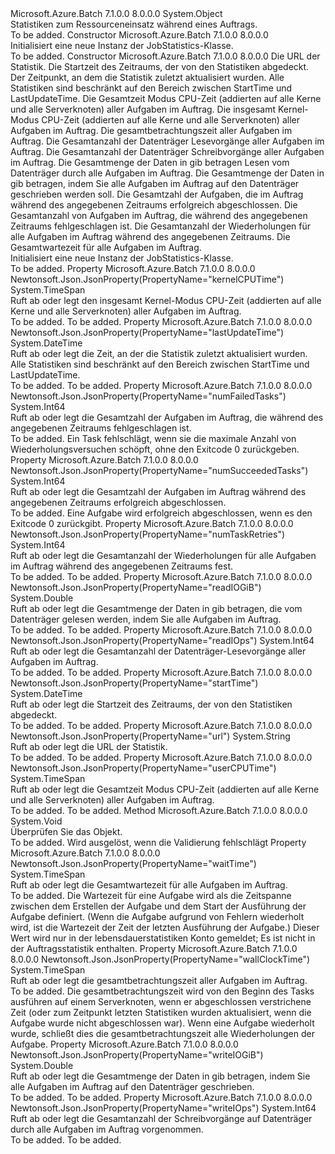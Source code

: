 <Type Name="JobStatistics" FullName="Microsoft.Azure.Batch.Protocol.Models.JobStatistics">
  <TypeSignature Language="C#" Value="public class JobStatistics" />
  <TypeSignature Language="ILAsm" Value=".class public auto ansi beforefieldinit JobStatistics extends System.Object" />
  <TypeSignature Language="DocId" Value="T:Microsoft.Azure.Batch.Protocol.Models.JobStatistics" />
  <TypeSignature Language="VB.NET" Value="Public Class JobStatistics" />
  <TypeSignature Language="F#" Value="type JobStatistics = class" />
  <AssemblyInfo>
    <AssemblyName>Microsoft.Azure.Batch</AssemblyName>
    <AssemblyVersion>7.1.0.0</AssemblyVersion>
    <AssemblyVersion>8.0.0.0</AssemblyVersion>
  </AssemblyInfo>
  <Base>
    <BaseTypeName>System.Object</BaseTypeName>
  </Base>
  <Interfaces />
  <Docs>
    <summary>
            Statistiken zum Ressourceneinsatz während eines Auftrags.
            </summary>
    <remarks>To be added.</remarks>
  </Docs>
  <Members>
    <Member MemberName=".ctor">
      <MemberSignature Language="C#" Value="public JobStatistics ();" />
      <MemberSignature Language="ILAsm" Value=".method public hidebysig specialname rtspecialname instance void .ctor() cil managed" />
      <MemberSignature Language="DocId" Value="M:Microsoft.Azure.Batch.Protocol.Models.JobStatistics.#ctor" />
      <MemberSignature Language="VB.NET" Value="Public Sub New ()" />
      <MemberType>Constructor</MemberType>
      <AssemblyInfo>
        <AssemblyName>Microsoft.Azure.Batch</AssemblyName>
        <AssemblyVersion>7.1.0.0</AssemblyVersion>
        <AssemblyVersion>8.0.0.0</AssemblyVersion>
      </AssemblyInfo>
      <Parameters />
      <Docs>
        <summary>
            Initialisiert eine neue Instanz der JobStatistics-Klasse.
            </summary>
        <remarks>To be added.</remarks>
      </Docs>
    </Member>
    <Member MemberName=".ctor">
      <MemberSignature Language="C#" Value="public JobStatistics (string url, DateTime startTime, DateTime lastUpdateTime, TimeSpan userCPUTime, TimeSpan kernelCPUTime, TimeSpan wallClockTime, long readIOps, long writeIOps, double readIOGiB, double writeIOGiB, long numSucceededTasks, long numFailedTasks, long numTaskRetries, TimeSpan waitTime);" />
      <MemberSignature Language="ILAsm" Value=".method public hidebysig specialname rtspecialname instance void .ctor(string url, valuetype System.DateTime startTime, valuetype System.DateTime lastUpdateTime, valuetype System.TimeSpan userCPUTime, valuetype System.TimeSpan kernelCPUTime, valuetype System.TimeSpan wallClockTime, int64 readIOps, int64 writeIOps, float64 readIOGiB, float64 writeIOGiB, int64 numSucceededTasks, int64 numFailedTasks, int64 numTaskRetries, valuetype System.TimeSpan waitTime) cil managed" />
      <MemberSignature Language="DocId" Value="M:Microsoft.Azure.Batch.Protocol.Models.JobStatistics.#ctor(System.String,System.DateTime,System.DateTime,System.TimeSpan,System.TimeSpan,System.TimeSpan,System.Int64,System.Int64,System.Double,System.Double,System.Int64,System.Int64,System.Int64,System.TimeSpan)" />
      <MemberSignature Language="VB.NET" Value="Public Sub New (url As String, startTime As DateTime, lastUpdateTime As DateTime, userCPUTime As TimeSpan, kernelCPUTime As TimeSpan, wallClockTime As TimeSpan, readIOps As Long, writeIOps As Long, readIOGiB As Double, writeIOGiB As Double, numSucceededTasks As Long, numFailedTasks As Long, numTaskRetries As Long, waitTime As TimeSpan)" />
      <MemberSignature Language="F#" Value="new Microsoft.Azure.Batch.Protocol.Models.JobStatistics : string * DateTime * DateTime * TimeSpan * TimeSpan * TimeSpan * int64 * int64 * double * double * int64 * int64 * int64 * TimeSpan -&gt; Microsoft.Azure.Batch.Protocol.Models.JobStatistics" Usage="new Microsoft.Azure.Batch.Protocol.Models.JobStatistics (url, startTime, lastUpdateTime, userCPUTime, kernelCPUTime, wallClockTime, readIOps, writeIOps, readIOGiB, writeIOGiB, numSucceededTasks, numFailedTasks, numTaskRetries, waitTime)" />
      <MemberType>Constructor</MemberType>
      <AssemblyInfo>
        <AssemblyName>Microsoft.Azure.Batch</AssemblyName>
        <AssemblyVersion>7.1.0.0</AssemblyVersion>
        <AssemblyVersion>8.0.0.0</AssemblyVersion>
      </AssemblyInfo>
      <Parameters>
        <Parameter Name="url" Type="System.String" />
        <Parameter Name="startTime" Type="System.DateTime" />
        <Parameter Name="lastUpdateTime" Type="System.DateTime" />
        <Parameter Name="userCPUTime" Type="System.TimeSpan" />
        <Parameter Name="kernelCPUTime" Type="System.TimeSpan" />
        <Parameter Name="wallClockTime" Type="System.TimeSpan" />
        <Parameter Name="readIOps" Type="System.Int64" />
        <Parameter Name="writeIOps" Type="System.Int64" />
        <Parameter Name="readIOGiB" Type="System.Double" />
        <Parameter Name="writeIOGiB" Type="System.Double" />
        <Parameter Name="numSucceededTasks" Type="System.Int64" />
        <Parameter Name="numFailedTasks" Type="System.Int64" />
        <Parameter Name="numTaskRetries" Type="System.Int64" />
        <Parameter Name="waitTime" Type="System.TimeSpan" />
      </Parameters>
      <Docs>
        <param name="url">Die URL der Statistik.</param>
        <param name="startTime">Die Startzeit des Zeitraums, der von den Statistiken abgedeckt.</param>
        <param name="lastUpdateTime">Der Zeitpunkt, an dem die Statistik zuletzt aktualisiert wurden. Alle Statistiken sind beschränkt auf den Bereich zwischen StartTime und LastUpdateTime.</param>
        <param name="userCPUTime">Die Gesamtzeit Modus CPU-Zeit (addierten auf alle Kerne und alle Serverknoten) aller Aufgaben im Auftrag.</param>
        <param name="kernelCPUTime">Die insgesamt Kernel-Modus CPU-Zeit (addierten auf alle Kerne und alle Serverknoten) aller Aufgaben im Auftrag.</param>
        <param name="wallClockTime">Die gesamtbetrachtungszeit aller Aufgaben im Auftrag.</param>
        <param name="readIOps">Die Gesamtanzahl der Datenträger Lesevorgänge aller Aufgaben im Auftrag.</param>
        <param name="writeIOps">Die Gesamtanzahl der Datenträger Schreibvorgänge aller Aufgaben im Auftrag.</param>
        <param name="readIOGiB">Die Gesamtmenge der Daten in gib betragen Lesen vom Datenträger durch alle Aufgaben im Auftrag.</param>
        <param name="writeIOGiB">Die Gesamtmenge der Daten in gib betragen, indem Sie alle Aufgaben im Auftrag auf den Datenträger geschrieben werden soll.</param>
        <param name="numSucceededTasks">Die Gesamtzahl der Aufgaben, die im Auftrag während des angegebenen Zeitraums erfolgreich abgeschlossen.</param>
        <param name="numFailedTasks">Die Gesamtanzahl von Aufgaben im Auftrag, die während des angegebenen Zeitraums fehlgeschlagen ist.</param>
        <param name="numTaskRetries">Die Gesamtanzahl der Wiederholungen für alle Aufgaben im Auftrag während des angegebenen Zeitraums.</param>
        <param name="waitTime">Die Gesamtwartezeit für alle Aufgaben im Auftrag.</param>
        <summary>
            Initialisiert eine neue Instanz der JobStatistics-Klasse.
            </summary>
        <remarks>To be added.</remarks>
      </Docs>
    </Member>
    <Member MemberName="KernelCPUTime">
      <MemberSignature Language="C#" Value="public TimeSpan KernelCPUTime { get; set; }" />
      <MemberSignature Language="ILAsm" Value=".property instance valuetype System.TimeSpan KernelCPUTime" />
      <MemberSignature Language="DocId" Value="P:Microsoft.Azure.Batch.Protocol.Models.JobStatistics.KernelCPUTime" />
      <MemberSignature Language="VB.NET" Value="Public Property KernelCPUTime As TimeSpan" />
      <MemberSignature Language="F#" Value="member this.KernelCPUTime : TimeSpan with get, set" Usage="Microsoft.Azure.Batch.Protocol.Models.JobStatistics.KernelCPUTime" />
      <MemberType>Property</MemberType>
      <AssemblyInfo>
        <AssemblyName>Microsoft.Azure.Batch</AssemblyName>
        <AssemblyVersion>7.1.0.0</AssemblyVersion>
        <AssemblyVersion>8.0.0.0</AssemblyVersion>
      </AssemblyInfo>
      <Attributes>
        <Attribute>
          <AttributeName>Newtonsoft.Json.JsonProperty(PropertyName="kernelCPUTime")</AttributeName>
        </Attribute>
      </Attributes>
      <ReturnValue>
        <ReturnType>System.TimeSpan</ReturnType>
      </ReturnValue>
      <Docs>
        <summary>
            Ruft ab oder legt den insgesamt Kernel-Modus CPU-Zeit (addierten auf alle Kerne und alle Serverknoten) aller Aufgaben im Auftrag.
            </summary>
        <value>To be added.</value>
        <remarks>To be added.</remarks>
      </Docs>
    </Member>
    <Member MemberName="LastUpdateTime">
      <MemberSignature Language="C#" Value="public DateTime LastUpdateTime { get; set; }" />
      <MemberSignature Language="ILAsm" Value=".property instance valuetype System.DateTime LastUpdateTime" />
      <MemberSignature Language="DocId" Value="P:Microsoft.Azure.Batch.Protocol.Models.JobStatistics.LastUpdateTime" />
      <MemberSignature Language="VB.NET" Value="Public Property LastUpdateTime As DateTime" />
      <MemberSignature Language="F#" Value="member this.LastUpdateTime : DateTime with get, set" Usage="Microsoft.Azure.Batch.Protocol.Models.JobStatistics.LastUpdateTime" />
      <MemberType>Property</MemberType>
      <AssemblyInfo>
        <AssemblyName>Microsoft.Azure.Batch</AssemblyName>
        <AssemblyVersion>7.1.0.0</AssemblyVersion>
        <AssemblyVersion>8.0.0.0</AssemblyVersion>
      </AssemblyInfo>
      <Attributes>
        <Attribute>
          <AttributeName>Newtonsoft.Json.JsonProperty(PropertyName="lastUpdateTime")</AttributeName>
        </Attribute>
      </Attributes>
      <ReturnValue>
        <ReturnType>System.DateTime</ReturnType>
      </ReturnValue>
      <Docs>
        <summary>
            Ruft ab oder legt die Zeit, an der die Statistik zuletzt aktualisiert wurden.
            Alle Statistiken sind beschränkt auf den Bereich zwischen StartTime und LastUpdateTime.
            </summary>
        <value>To be added.</value>
        <remarks>To be added.</remarks>
      </Docs>
    </Member>
    <Member MemberName="NumFailedTasks">
      <MemberSignature Language="C#" Value="public long NumFailedTasks { get; set; }" />
      <MemberSignature Language="ILAsm" Value=".property instance int64 NumFailedTasks" />
      <MemberSignature Language="DocId" Value="P:Microsoft.Azure.Batch.Protocol.Models.JobStatistics.NumFailedTasks" />
      <MemberSignature Language="VB.NET" Value="Public Property NumFailedTasks As Long" />
      <MemberSignature Language="F#" Value="member this.NumFailedTasks : int64 with get, set" Usage="Microsoft.Azure.Batch.Protocol.Models.JobStatistics.NumFailedTasks" />
      <MemberType>Property</MemberType>
      <AssemblyInfo>
        <AssemblyName>Microsoft.Azure.Batch</AssemblyName>
        <AssemblyVersion>7.1.0.0</AssemblyVersion>
        <AssemblyVersion>8.0.0.0</AssemblyVersion>
      </AssemblyInfo>
      <Attributes>
        <Attribute>
          <AttributeName>Newtonsoft.Json.JsonProperty(PropertyName="numFailedTasks")</AttributeName>
        </Attribute>
      </Attributes>
      <ReturnValue>
        <ReturnType>System.Int64</ReturnType>
      </ReturnValue>
      <Docs>
        <summary>
            Ruft ab oder legt die Gesamtzahl der Aufgaben im Auftrag, die während des angegebenen Zeitraums fehlgeschlagen ist.
            </summary>
        <value>To be added.</value>
        <remarks>
            Ein Task fehlschlägt, wenn sie die maximale Anzahl von Wiederholungsversuchen schöpft, ohne den Exitcode 0 zurückgeben.
            </remarks>
      </Docs>
    </Member>
    <Member MemberName="NumSucceededTasks">
      <MemberSignature Language="C#" Value="public long NumSucceededTasks { get; set; }" />
      <MemberSignature Language="ILAsm" Value=".property instance int64 NumSucceededTasks" />
      <MemberSignature Language="DocId" Value="P:Microsoft.Azure.Batch.Protocol.Models.JobStatistics.NumSucceededTasks" />
      <MemberSignature Language="VB.NET" Value="Public Property NumSucceededTasks As Long" />
      <MemberSignature Language="F#" Value="member this.NumSucceededTasks : int64 with get, set" Usage="Microsoft.Azure.Batch.Protocol.Models.JobStatistics.NumSucceededTasks" />
      <MemberType>Property</MemberType>
      <AssemblyInfo>
        <AssemblyName>Microsoft.Azure.Batch</AssemblyName>
        <AssemblyVersion>7.1.0.0</AssemblyVersion>
        <AssemblyVersion>8.0.0.0</AssemblyVersion>
      </AssemblyInfo>
      <Attributes>
        <Attribute>
          <AttributeName>Newtonsoft.Json.JsonProperty(PropertyName="numSucceededTasks")</AttributeName>
        </Attribute>
      </Attributes>
      <ReturnValue>
        <ReturnType>System.Int64</ReturnType>
      </ReturnValue>
      <Docs>
        <summary>
            Ruft ab oder legt die Gesamtzahl der Aufgaben im Auftrag während des angegebenen Zeitraums erfolgreich abgeschlossen.
            </summary>
        <value>To be added.</value>
        <remarks>
            Eine Aufgabe wird erfolgreich abgeschlossen, wenn es den Exitcode 0 zurückgibt.
            </remarks>
      </Docs>
    </Member>
    <Member MemberName="NumTaskRetries">
      <MemberSignature Language="C#" Value="public long NumTaskRetries { get; set; }" />
      <MemberSignature Language="ILAsm" Value=".property instance int64 NumTaskRetries" />
      <MemberSignature Language="DocId" Value="P:Microsoft.Azure.Batch.Protocol.Models.JobStatistics.NumTaskRetries" />
      <MemberSignature Language="VB.NET" Value="Public Property NumTaskRetries As Long" />
      <MemberSignature Language="F#" Value="member this.NumTaskRetries : int64 with get, set" Usage="Microsoft.Azure.Batch.Protocol.Models.JobStatistics.NumTaskRetries" />
      <MemberType>Property</MemberType>
      <AssemblyInfo>
        <AssemblyName>Microsoft.Azure.Batch</AssemblyName>
        <AssemblyVersion>7.1.0.0</AssemblyVersion>
        <AssemblyVersion>8.0.0.0</AssemblyVersion>
      </AssemblyInfo>
      <Attributes>
        <Attribute>
          <AttributeName>Newtonsoft.Json.JsonProperty(PropertyName="numTaskRetries")</AttributeName>
        </Attribute>
      </Attributes>
      <ReturnValue>
        <ReturnType>System.Int64</ReturnType>
      </ReturnValue>
      <Docs>
        <summary>
            Ruft ab oder legt die Gesamtanzahl der Wiederholungen für alle Aufgaben im Auftrag während des angegebenen Zeitraums fest.
            </summary>
        <value>To be added.</value>
        <remarks>To be added.</remarks>
      </Docs>
    </Member>
    <Member MemberName="ReadIOGiB">
      <MemberSignature Language="C#" Value="public double ReadIOGiB { get; set; }" />
      <MemberSignature Language="ILAsm" Value=".property instance float64 ReadIOGiB" />
      <MemberSignature Language="DocId" Value="P:Microsoft.Azure.Batch.Protocol.Models.JobStatistics.ReadIOGiB" />
      <MemberSignature Language="VB.NET" Value="Public Property ReadIOGiB As Double" />
      <MemberSignature Language="F#" Value="member this.ReadIOGiB : double with get, set" Usage="Microsoft.Azure.Batch.Protocol.Models.JobStatistics.ReadIOGiB" />
      <MemberType>Property</MemberType>
      <AssemblyInfo>
        <AssemblyName>Microsoft.Azure.Batch</AssemblyName>
        <AssemblyVersion>7.1.0.0</AssemblyVersion>
        <AssemblyVersion>8.0.0.0</AssemblyVersion>
      </AssemblyInfo>
      <Attributes>
        <Attribute>
          <AttributeName>Newtonsoft.Json.JsonProperty(PropertyName="readIOGiB")</AttributeName>
        </Attribute>
      </Attributes>
      <ReturnValue>
        <ReturnType>System.Double</ReturnType>
      </ReturnValue>
      <Docs>
        <summary>
            Ruft ab oder legt die Gesamtmenge der Daten in gib betragen, die vom Datenträger gelesen werden, indem Sie alle Aufgaben im Auftrag.
            </summary>
        <value>To be added.</value>
        <remarks>To be added.</remarks>
      </Docs>
    </Member>
    <Member MemberName="ReadIOps">
      <MemberSignature Language="C#" Value="public long ReadIOps { get; set; }" />
      <MemberSignature Language="ILAsm" Value=".property instance int64 ReadIOps" />
      <MemberSignature Language="DocId" Value="P:Microsoft.Azure.Batch.Protocol.Models.JobStatistics.ReadIOps" />
      <MemberSignature Language="VB.NET" Value="Public Property ReadIOps As Long" />
      <MemberSignature Language="F#" Value="member this.ReadIOps : int64 with get, set" Usage="Microsoft.Azure.Batch.Protocol.Models.JobStatistics.ReadIOps" />
      <MemberType>Property</MemberType>
      <AssemblyInfo>
        <AssemblyName>Microsoft.Azure.Batch</AssemblyName>
        <AssemblyVersion>7.1.0.0</AssemblyVersion>
        <AssemblyVersion>8.0.0.0</AssemblyVersion>
      </AssemblyInfo>
      <Attributes>
        <Attribute>
          <AttributeName>Newtonsoft.Json.JsonProperty(PropertyName="readIOps")</AttributeName>
        </Attribute>
      </Attributes>
      <ReturnValue>
        <ReturnType>System.Int64</ReturnType>
      </ReturnValue>
      <Docs>
        <summary>
            Ruft ab oder legt die Gesamtanzahl der Datenträger-Lesevorgänge aller Aufgaben im Auftrag.
            </summary>
        <value>To be added.</value>
        <remarks>To be added.</remarks>
      </Docs>
    </Member>
    <Member MemberName="StartTime">
      <MemberSignature Language="C#" Value="public DateTime StartTime { get; set; }" />
      <MemberSignature Language="ILAsm" Value=".property instance valuetype System.DateTime StartTime" />
      <MemberSignature Language="DocId" Value="P:Microsoft.Azure.Batch.Protocol.Models.JobStatistics.StartTime" />
      <MemberSignature Language="VB.NET" Value="Public Property StartTime As DateTime" />
      <MemberSignature Language="F#" Value="member this.StartTime : DateTime with get, set" Usage="Microsoft.Azure.Batch.Protocol.Models.JobStatistics.StartTime" />
      <MemberType>Property</MemberType>
      <AssemblyInfo>
        <AssemblyName>Microsoft.Azure.Batch</AssemblyName>
        <AssemblyVersion>7.1.0.0</AssemblyVersion>
        <AssemblyVersion>8.0.0.0</AssemblyVersion>
      </AssemblyInfo>
      <Attributes>
        <Attribute>
          <AttributeName>Newtonsoft.Json.JsonProperty(PropertyName="startTime")</AttributeName>
        </Attribute>
      </Attributes>
      <ReturnValue>
        <ReturnType>System.DateTime</ReturnType>
      </ReturnValue>
      <Docs>
        <summary>
            Ruft ab oder legt die Startzeit des Zeitraums, der von den Statistiken abgedeckt.
            </summary>
        <value>To be added.</value>
        <remarks>To be added.</remarks>
      </Docs>
    </Member>
    <Member MemberName="Url">
      <MemberSignature Language="C#" Value="public string Url { get; set; }" />
      <MemberSignature Language="ILAsm" Value=".property instance string Url" />
      <MemberSignature Language="DocId" Value="P:Microsoft.Azure.Batch.Protocol.Models.JobStatistics.Url" />
      <MemberSignature Language="VB.NET" Value="Public Property Url As String" />
      <MemberSignature Language="F#" Value="member this.Url : string with get, set" Usage="Microsoft.Azure.Batch.Protocol.Models.JobStatistics.Url" />
      <MemberType>Property</MemberType>
      <AssemblyInfo>
        <AssemblyName>Microsoft.Azure.Batch</AssemblyName>
        <AssemblyVersion>7.1.0.0</AssemblyVersion>
        <AssemblyVersion>8.0.0.0</AssemblyVersion>
      </AssemblyInfo>
      <Attributes>
        <Attribute>
          <AttributeName>Newtonsoft.Json.JsonProperty(PropertyName="url")</AttributeName>
        </Attribute>
      </Attributes>
      <ReturnValue>
        <ReturnType>System.String</ReturnType>
      </ReturnValue>
      <Docs>
        <summary>
            Ruft ab oder legt die URL der Statistik.
            </summary>
        <value>To be added.</value>
        <remarks>To be added.</remarks>
      </Docs>
    </Member>
    <Member MemberName="UserCPUTime">
      <MemberSignature Language="C#" Value="public TimeSpan UserCPUTime { get; set; }" />
      <MemberSignature Language="ILAsm" Value=".property instance valuetype System.TimeSpan UserCPUTime" />
      <MemberSignature Language="DocId" Value="P:Microsoft.Azure.Batch.Protocol.Models.JobStatistics.UserCPUTime" />
      <MemberSignature Language="VB.NET" Value="Public Property UserCPUTime As TimeSpan" />
      <MemberSignature Language="F#" Value="member this.UserCPUTime : TimeSpan with get, set" Usage="Microsoft.Azure.Batch.Protocol.Models.JobStatistics.UserCPUTime" />
      <MemberType>Property</MemberType>
      <AssemblyInfo>
        <AssemblyName>Microsoft.Azure.Batch</AssemblyName>
        <AssemblyVersion>7.1.0.0</AssemblyVersion>
        <AssemblyVersion>8.0.0.0</AssemblyVersion>
      </AssemblyInfo>
      <Attributes>
        <Attribute>
          <AttributeName>Newtonsoft.Json.JsonProperty(PropertyName="userCPUTime")</AttributeName>
        </Attribute>
      </Attributes>
      <ReturnValue>
        <ReturnType>System.TimeSpan</ReturnType>
      </ReturnValue>
      <Docs>
        <summary>
            Ruft ab oder legt die Gesamtzeit Modus CPU-Zeit (addierten auf alle Kerne und alle Serverknoten) aller Aufgaben im Auftrag.
            </summary>
        <value>To be added.</value>
        <remarks>To be added.</remarks>
      </Docs>
    </Member>
    <Member MemberName="Validate">
      <MemberSignature Language="C#" Value="public virtual void Validate ();" />
      <MemberSignature Language="ILAsm" Value=".method public hidebysig newslot virtual instance void Validate() cil managed" />
      <MemberSignature Language="DocId" Value="M:Microsoft.Azure.Batch.Protocol.Models.JobStatistics.Validate" />
      <MemberSignature Language="VB.NET" Value="Public Overridable Sub Validate ()" />
      <MemberSignature Language="F#" Value="abstract member Validate : unit -&gt; unit&#xA;override this.Validate : unit -&gt; unit" Usage="jobStatistics.Validate " />
      <MemberType>Method</MemberType>
      <AssemblyInfo>
        <AssemblyName>Microsoft.Azure.Batch</AssemblyName>
        <AssemblyVersion>7.1.0.0</AssemblyVersion>
        <AssemblyVersion>8.0.0.0</AssemblyVersion>
      </AssemblyInfo>
      <ReturnValue>
        <ReturnType>System.Void</ReturnType>
      </ReturnValue>
      <Parameters />
      <Docs>
        <summary>
            Überprüfen Sie das Objekt.
            </summary>
        <remarks>To be added.</remarks>
        <exception cref="T:Microsoft.Rest.ValidationException">
            Wird ausgelöst, wenn die Validierung fehlschlägt
            </exception>
      </Docs>
    </Member>
    <Member MemberName="WaitTime">
      <MemberSignature Language="C#" Value="public TimeSpan WaitTime { get; set; }" />
      <MemberSignature Language="ILAsm" Value=".property instance valuetype System.TimeSpan WaitTime" />
      <MemberSignature Language="DocId" Value="P:Microsoft.Azure.Batch.Protocol.Models.JobStatistics.WaitTime" />
      <MemberSignature Language="VB.NET" Value="Public Property WaitTime As TimeSpan" />
      <MemberSignature Language="F#" Value="member this.WaitTime : TimeSpan with get, set" Usage="Microsoft.Azure.Batch.Protocol.Models.JobStatistics.WaitTime" />
      <MemberType>Property</MemberType>
      <AssemblyInfo>
        <AssemblyName>Microsoft.Azure.Batch</AssemblyName>
        <AssemblyVersion>7.1.0.0</AssemblyVersion>
        <AssemblyVersion>8.0.0.0</AssemblyVersion>
      </AssemblyInfo>
      <Attributes>
        <Attribute>
          <AttributeName>Newtonsoft.Json.JsonProperty(PropertyName="waitTime")</AttributeName>
        </Attribute>
      </Attributes>
      <ReturnValue>
        <ReturnType>System.TimeSpan</ReturnType>
      </ReturnValue>
      <Docs>
        <summary>
            Ruft ab oder legt die Gesamtwartezeit für alle Aufgaben im Auftrag.
            </summary>
        <value>To be added.</value>
        <remarks>
            Die Wartezeit für eine Aufgabe wird als die Zeitspanne zwischen dem Erstellen der Aufgabe und dem Start der Ausführung der Aufgabe definiert. (Wenn die Aufgabe aufgrund von Fehlern wiederholt wird, ist die Wartezeit der Zeit der letzten Ausführung der Aufgabe.) Dieser Wert wird nur in der lebensdauerstatistiken Konto gemeldet; Es ist nicht in der Auftragsstatistik enthalten.
            </remarks>
      </Docs>
    </Member>
    <Member MemberName="WallClockTime">
      <MemberSignature Language="C#" Value="public TimeSpan WallClockTime { get; set; }" />
      <MemberSignature Language="ILAsm" Value=".property instance valuetype System.TimeSpan WallClockTime" />
      <MemberSignature Language="DocId" Value="P:Microsoft.Azure.Batch.Protocol.Models.JobStatistics.WallClockTime" />
      <MemberSignature Language="VB.NET" Value="Public Property WallClockTime As TimeSpan" />
      <MemberSignature Language="F#" Value="member this.WallClockTime : TimeSpan with get, set" Usage="Microsoft.Azure.Batch.Protocol.Models.JobStatistics.WallClockTime" />
      <MemberType>Property</MemberType>
      <AssemblyInfo>
        <AssemblyName>Microsoft.Azure.Batch</AssemblyName>
        <AssemblyVersion>7.1.0.0</AssemblyVersion>
        <AssemblyVersion>8.0.0.0</AssemblyVersion>
      </AssemblyInfo>
      <Attributes>
        <Attribute>
          <AttributeName>Newtonsoft.Json.JsonProperty(PropertyName="wallClockTime")</AttributeName>
        </Attribute>
      </Attributes>
      <ReturnValue>
        <ReturnType>System.TimeSpan</ReturnType>
      </ReturnValue>
      <Docs>
        <summary>
            Ruft ab oder legt die gesamtbetrachtungszeit aller Aufgaben im Auftrag.
            </summary>
        <value>To be added.</value>
        <remarks>
            Die gesamtbetrachtungszeit wird von den Beginn des Tasks ausführen auf einem Serverknoten, wenn er abgeschlossen verstrichene Zeit (oder zum Zeitpunkt letzten Statistiken wurden aktualisiert, wenn die Aufgabe wurde nicht abgeschlossen war).
            Wenn eine Aufgabe wiederholt wurde, schließt dies die gesamtbetrachtungszeit alle Wiederholungen der Aufgabe.
            </remarks>
      </Docs>
    </Member>
    <Member MemberName="WriteIOGiB">
      <MemberSignature Language="C#" Value="public double WriteIOGiB { get; set; }" />
      <MemberSignature Language="ILAsm" Value=".property instance float64 WriteIOGiB" />
      <MemberSignature Language="DocId" Value="P:Microsoft.Azure.Batch.Protocol.Models.JobStatistics.WriteIOGiB" />
      <MemberSignature Language="VB.NET" Value="Public Property WriteIOGiB As Double" />
      <MemberSignature Language="F#" Value="member this.WriteIOGiB : double with get, set" Usage="Microsoft.Azure.Batch.Protocol.Models.JobStatistics.WriteIOGiB" />
      <MemberType>Property</MemberType>
      <AssemblyInfo>
        <AssemblyName>Microsoft.Azure.Batch</AssemblyName>
        <AssemblyVersion>7.1.0.0</AssemblyVersion>
        <AssemblyVersion>8.0.0.0</AssemblyVersion>
      </AssemblyInfo>
      <Attributes>
        <Attribute>
          <AttributeName>Newtonsoft.Json.JsonProperty(PropertyName="writeIOGiB")</AttributeName>
        </Attribute>
      </Attributes>
      <ReturnValue>
        <ReturnType>System.Double</ReturnType>
      </ReturnValue>
      <Docs>
        <summary>
            Ruft ab oder legt die Gesamtmenge der Daten in gib betragen, indem Sie alle Aufgaben im Auftrag auf den Datenträger geschrieben.
            </summary>
        <value>To be added.</value>
        <remarks>To be added.</remarks>
      </Docs>
    </Member>
    <Member MemberName="WriteIOps">
      <MemberSignature Language="C#" Value="public long WriteIOps { get; set; }" />
      <MemberSignature Language="ILAsm" Value=".property instance int64 WriteIOps" />
      <MemberSignature Language="DocId" Value="P:Microsoft.Azure.Batch.Protocol.Models.JobStatistics.WriteIOps" />
      <MemberSignature Language="VB.NET" Value="Public Property WriteIOps As Long" />
      <MemberSignature Language="F#" Value="member this.WriteIOps : int64 with get, set" Usage="Microsoft.Azure.Batch.Protocol.Models.JobStatistics.WriteIOps" />
      <MemberType>Property</MemberType>
      <AssemblyInfo>
        <AssemblyName>Microsoft.Azure.Batch</AssemblyName>
        <AssemblyVersion>7.1.0.0</AssemblyVersion>
        <AssemblyVersion>8.0.0.0</AssemblyVersion>
      </AssemblyInfo>
      <Attributes>
        <Attribute>
          <AttributeName>Newtonsoft.Json.JsonProperty(PropertyName="writeIOps")</AttributeName>
        </Attribute>
      </Attributes>
      <ReturnValue>
        <ReturnType>System.Int64</ReturnType>
      </ReturnValue>
      <Docs>
        <summary>
            Ruft ab oder legt die Gesamtanzahl der Schreibvorgänge auf Datenträger durch alle Aufgaben im Auftrag vorgenommen.
            </summary>
        <value>To be added.</value>
        <remarks>To be added.</remarks>
      </Docs>
    </Member>
  </Members>
</Type>